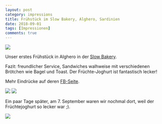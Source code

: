 ```yaml
---
layout: post
category: impressions
title: Frühstück im Slow Bakery, Alghero, Sardinien
date: 2018-09-01
tags: [Impressionen]
comments: true
---
```


<img class="image fit" src="{{site.baseurl}}/images/2018-09-01-Alghero-Frühstück-im-Slow-Bakery/2018-09-01-Alghero-Frühstück-im-Slow-Bakery-2.jpg">

Unser erstes Frühstück in Alghero in der [Slow Bakery](https://goo.gl/maps/Sr1H511r9SL2).

Fazit: freundlicher Service, Sandwiches walhweise mit verschiedenen Brötchen wie Bagel und Toast. Der Früchte-Joghurt ist fantastisch lecker!

Mehr Eindrücke auf deren [FB-Seite](https://www.facebook.com/slowbakeryalghero/).

<img class="image fit" src="{{site.baseurl}}/images/2018-09-01-Alghero-Frühstück-im-Slow-Bakery/2018-09-01-Alghero-Frühstück-im-Slow-Bakery-0.jpg">

<img class="image fit" src="{{site.baseurl}}/images/2018-09-01-Alghero-Frühstück-im-Slow-Bakery/2018-09-01-Alghero-Frühstück-im-Slow-Bakery-1.jpg">

Ein paar Tage später, am 7. September waren wir nochmal dort, weil der Früchtejoghurt so lecker war ;).

<img class="image fit" src="{{site.baseurl}}/images/2018-09-01-Alghero-Frühstück-im-Slow-Bakery/2018-09-07-Alghero-Frühstück-im-Slow-Bakery-0.jpg">